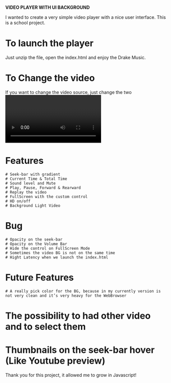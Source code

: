 **VIDEO PLAYER WITH UI BACKGROUND**

I wanted to create a very simple video player with a nice user interface. This is a school project.

# To launch the player

Just unzip the file, open the index.html and enjoy the Drake Music.

# To Change the video

If you want to change the video source, just change the two <video> src and don’t forget to add 2 sources in the src/video folder (one on SD et one on HD)

# Features
	# Seek-bar with gradient
	# Current Time & Total Time
	# Sound level and Mute
	# Play, Pause, Forward & Rearward
	# Replay the video
	# FullScreen with the custom control
	# HD on/off
	# Background Light Video

# Bug
	# Opacity on the seek-bar
	# Opacity on the Volume Bar
	# Hide the control on FullScreen Mode
	# Sometimes the video BG is not on the same time
	# Hight Latency when we launch the index.html

# Future Features
	# A really pick color for the BG, because in my currently version is not very clean and it’s very heavy for the WebBrowser
  # The possibility to had other video and to select them
  # Thumbnails on the seek-bar hover (Like Youtube preview)

Thank you for this project, it allowed me to grow in Javascript!
